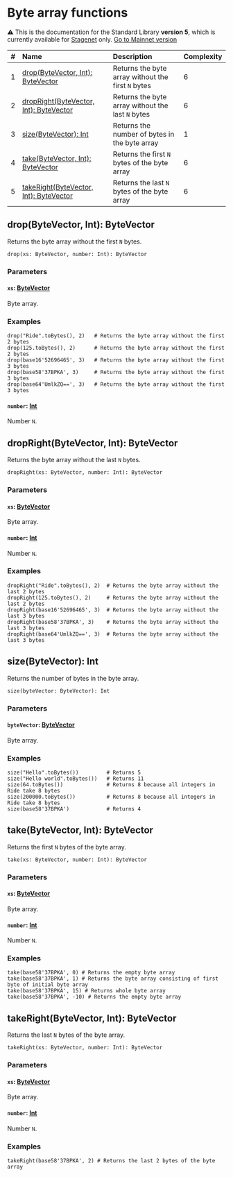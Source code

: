 # Byte array functions

:warning: This is the documentation for the Standard Library **version 5**, which is currently available for [Stagenet](/en/blockchain/blockchain-network/) only. [Go to Mainnet version](/en/ride/functions/built-in-functions/byte-array-functions)

|#|Name | Description | Complexity |
|:---| :--- | :--- | :--- |
|1| [drop(ByteVector, Int): ByteVector](#drop) | Returns the byte array without the first `N` bytes | 6 |
|2| [dropRight(ByteVector, Int): ByteVector](#drop-right) | Returns the byte array without the last `N` bytes | 6 |
|3| [size(ByteVector): Int](#size) | Returns the number of bytes in the byte array | 1 |
|4| [take(ByteVector, Int): ByteVector](#take) | Returns the first `N` bytes of the byte array | 6 |
|5| [takeRight(ByteVector, Int): ByteVector](#take-right) | Returns the last `N` bytes of the byte array | 6 |

## drop(ByteVector, Int): ByteVector<a id="drop"></a>

Returns the byte array without the first `N` bytes.

``` ride
drop(xs: ByteVector, number: Int): ByteVector
```

### Parameters

#### `xs`: [ByteVector](/en/ride/v5/data-types/byte-vector)

Byte array.

### Examples

``` ride
drop("Ride".toBytes(), 2)   # Returns the byte array without the first 2 bytes
drop(125.toBytes(), 2)      # Returns the byte array without the first 2 bytes
drop(base16'52696465', 3)   # Returns the byte array without the first 3 bytes
drop(base58'37BPKA', 3)     # Returns the byte array without the first 3 bytes
drop(base64'UmlkZQ==', 3)   # Returns the byte array without the first 3 bytes
```

#### `number`: [Int](/en/ride/v5/data-types/int)

Number `N`.

## dropRight(ByteVector, Int): ByteVector<a id="drop-right"></a>

Returns the byte array without the last `N` bytes.

``` ride
dropRight(xs: ByteVector, number: Int): ByteVector
```

### Parameters

#### `xs`: [ByteVector](/en/ride/v5/data-types/byte-vector)

Byte array.

#### `number`: [Int](/en/ride/v5/data-types/int)

Number `N`.

### Examples

``` ride
dropRight("Ride".toBytes(), 2)  # Returns the byte array without the last 2 bytes
dropRight(125.toBytes(), 2)     # Returns the byte array without the last 2 bytes
dropRight(base16'52696465', 3)  # Returns the byte array without the last 3 bytes
dropRight(base58'37BPKA', 3)    # Returns the byte array without the last 3 bytes
dropRight(base64'UmlkZQ==', 3)  # Returns the byte array without the last 3 bytes
```

## size(ByteVector): Int<a id="size"></a>

Returns the number of bytes in the byte array.

``` ride
size(byteVector: ByteVector): Int
```

### Parameters

#### `byteVector`: [ByteVector](/en/ride/v5/data-types/byte-vector)

Byte array.

### Examples

``` ride
size("Hello".toBytes())         # Returns 5
size("Hello world".toBytes())   # Returns 11
size(64.toBytes())              # Returns 8 because all integers in Ride take 8 bytes
size(200000.toBytes())          # Returns 8 because all integers in Ride take 8 bytes
size(base58'37BPKA')            # Returns 4
```

## take(ByteVector, Int): ByteVector<a id="take"></a>

Returns the first `N` bytes of the byte array.

``` ride
take(xs: ByteVector, number: Int): ByteVector
```

### Parameters

#### `xs`: [ByteVector](/en/ride/v5/data-types/byte-vector)

Byte array.

#### `number`: [Int](/en/ride/v5/data-types/int)

Number `N`.

### Examples

``` ride
take(base58'37BPKA', 0) # Returns the empty byte array
take(base58'37BPKA', 1) # Returns the byte array consisting of first byte of initial byte array
take(base58'37BPKA', 15) # Returns whole byte array
take(base58'37BPKA', -10) # Returns the empty byte array
```

## takeRight(ByteVector, Int): ByteVector<a id="take-right"></a>

Returns the last `N` bytes of the byte array.

``` ride
takeRight(xs: ByteVector, number: Int): ByteVector
```

### Parameters

#### `xs`: [ByteVector](/en/ride/v5/data-types/byte-vector)

Byte array.

#### `number`: [Int](/en/ride/v5/data-types/int)

Number `N`.

### Examples

``` ride
takeRight(base58'37BPKA', 2) # Returns the last 2 bytes of the byte array
```
